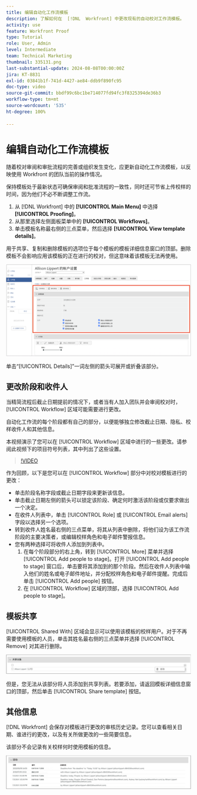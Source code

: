 ```yaml
---
title: 编辑自动化工作流模板
description: 了解如何在  [!DNL  Workfront] 中更改现有的自动校对工作流模板。
activity: use
feature: Workfront Proof
type: Tutorial
role: User, Admin
level: Intermediate
team: Technical Marketing
thumbnail: 335131.png
last-substantial-update: 2024-08-08T00:00:00Z
jira: KT-8831
exl-id: 03841b1f-741d-4427-ae84-ddb9f890fc95
doc-type: video
source-git-commit: bbdf99c6bc1be714077fd94fc3f8325394de36b3
workflow-type: tm+mt
source-wordcount: '535'
ht-degree: 100%

---
```


# 编辑自动化工作流模板

随着校对审阅和审批流程的完善或组织发生变化，应更新自动化工作流模板，以反映使用 Workfront 的团队当前的操作情况。

保持模板处于最新状态可确保审阅和批准流程的一致性，同时还可节省上传校样的时间，因为他们不必不断调整工作流。

1. 从 [!DNL Workfront] 中的 **[!UICONTROL Main Menu]** 中选择 **[!UICONTROL Proofing]**。
1. 从那里选择左侧面板菜单中的 **[!UICONTROL Workflows]**。
1. 单击模板名称最右侧的三点菜单，然后选择 **[!UICONTROL View template details]**。

用于共享、复制和删除模板的选项位于每个模板的模板详细信息窗口的顶部。删除模板不会影响应用该模板的正在进行的校对，但这意味着该模板无法再使用。

![模板详细信息窗口](assets/proof-system-setup-edit-templates-details-area.png)


单击“[!UICONTROL Details]”一词左侧的箭头可展开或折叠该部分。

## 更改阶段和收件人

当精简流程后截止日期提前的情况下，或者当有人加入团队并会审阅校对时，[!UICONTROL Workflow] 区域可能需要进行更改。

自动化工作流的每个阶段都有自己的部分，以便能够独立修改截止日期、隐私、校样收件人和其他信息。

本视频演示了您可以在 [!UICONTROL Workflow] 区域中进行的一些更改。请参阅此视频下的项目符号列表，其中列出了这些设置。

>[!VIDEO](https://video.tv.adobe.com/v/3432623/?quality=12&learn=on&enablevpops=1&captions=chi_hans)

作为回顾，以下是您可以在 [!UICONTROL Workflow] 部分中对校对模板进行的更改：

* 单击阶段名称字段或截止日期字段来更新该信息。
* 单击截止日期左侧的箭头可以锁定该阶段、确定何时激活该阶段或仅要求做出一个决定。
* 在收件人列表中，单击 [!UICONTROL Role] 或 [!UICONTROL Email alerts] 字段以选择另一个选项。
* 转到收件人姓名最右侧的三点菜单，将其从列表中删除，将他们设为该工作流阶段的主要决策者，或编辑校样角色和电子邮件警报信息。
* 您有两种选择可将收件人添加到列表中。
   1. 在每个阶段部分的右上角，转到 [!UICONTROL More] 菜单并选择 [!UICONTROL Add people to stage]。打开 [!UICONTROL Add people to stage] 窗口后，单击要将其添加到的那个阶段。然后在收件人列表中输入他们的姓名或电子邮件地址，并分配校样角色和电子邮件提醒。完成后单击 [!UICONTROL Add people] 按钮。
   1. 在 [!UICONTROL Workflow] 区域的顶部，选择 [!UICONTROL Add people to stage]。

## 模板共享

[!UICONTROL Shared With] 区域会显示可以使用该模板的校样用户。对于不再需要使用模板的人员，单击其姓名最右侧的三点菜单并选择 [!UICONTROL Remove] 对其进行删除。

![[!UICONTROL Shared With] 列表](assets/proof-system-setups-edit-template-shared-with.png)

但是，您无法从该部分将人员添加到共享列表。若要添加，请返回模板详细信息窗口的顶部，然后单击 [!UICONTROL Share template] 按钮。

## 其他信息

[!DNL Workfront] 会保存对模板进行更改的审核历史记录。您可以查看相关日期、谁进行的更改，以及有关所做更改的一些简要信息。

该部分不会记录有关校样何时使用模板的信息。

![校样活动清单](assets/proof-system-setups-edit-template-activity.png)
